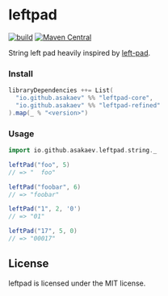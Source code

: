 # leftpad

[![build](https://github.com/asakaev/leftpad/workflows/build/badge.svg)](https://github.com/asakaev/leftpad/actions)
[![Maven Central](https://img.shields.io/maven-central/v/io.github.asakaev/leftpad-core_2.13)](https://maven-badges.herokuapp.com/maven-central/io.github.asakaev/leftpad-core_2.13)

String left pad heavily inspired by [left-pad](https://github.com/left-pad/left-pad/).

### Install

```scala
libraryDependencies ++= List(
  "io.github.asakaev" %% "leftpad-core",
  "io.github.asakaev" %% "leftpad-refined"
).map(_ % "<version>")
```

### Usage

```scala
import io.github.asakaev.leftpad.string._

leftPad("foo", 5)
// => "  foo"

leftPad("foobar", 6)
// => "foobar"

leftPad("1", 2, '0')
// => "01"

leftPad("17", 5, 0)
// => "00017"
```

## License

leftpad is licensed under the MIT license.
